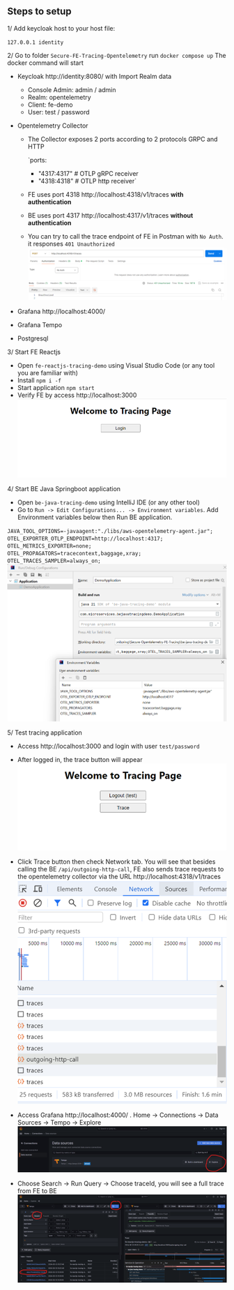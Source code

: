 ## **Steps to setup**
1/ Add keycloak host to your host file:

`127.0.0.1 identity`

2/ Go to folder `Secure-FE-Tracing-Opentelemetry` run `docker compose up`
The docker command will start
- Keycloak http://identity:8080/ with Import Realm data
  - Console Admin: admin / admin
  - Realm: opentelemetry
  - Client: fe-demo
  - User: test / password
- Opentelemetry Collector
  - The Collector exposes 2 ports according to 2 protocols GRPC and HTTP
  
    `ports:
    - "4317:4317" # OTLP gRPC receiver
    - "4318:4318" # OTLP http receiver`
  - FE uses port 4318 http://localhost:4318/v1/traces **with authentication** 
  - BE uses port 4317 http://localhost:4317/v1/traces **without authentication**
  - You can try to call the trace endpoint of FE in Postman with `No Auth`. it responses `401 Unauthorized`
  ![img_8.png](img_8.png)
  
- Grafana  http://localhost:4000/
- Grafana Tempo
- Postgresql

3/ Start FE Reactjs
- Open `fe-reactjs-tracing-demo` using Visual Studio Code (or any tool you are familiar with)
- Install `npm i -f`
- Start application `npm start`
- Verify FE by access http://localhost:3000
![img.png](img.png)

4/ Start BE Java Springboot application
- Open `be-java-tracing-demo` using IntelliJ IDE (or any other tool)
- Go to `Run -> Edit Configurations... -> Environment variables`. Add Environment variables below then Run BE application.

`JAVA_TOOL_OPTIONS=-javaagent:"./libs/aws-opentelemetry-agent.jar";
OTEL_EXPORTER_OTLP_ENDPOINT=http://localhost:4317;
OTEL_METRICS_EXPORTER=none;
OTEL_PROPAGATORS=tracecontext,baggage,xray;
OTEL_TRACES_SAMPLER=always_on;`
![img_3.png](img_3.png)

5/ Test tracing application
- Access http://localhost:3000 and login with user `test/password`
- After logged in, the trace button will appear
![img_4.png](img_4.png)
- Click Trace button then check Network tab. You will see that besides calling the BE `/api/outgoing-http-call`, FE also sends trace requests to the opentelemetry collector via the URL http://localhost:4318/v1/traces
![img_5.png](img_5.png)

- Access Grafana http://localhost:4000/ . Home -> Connections -> Data Sources -> Tempo -> Explore
![img_6.png](img_6.png)

- Choose Search -> Run Query -> Choose traceId, you will see a full trace from FE to BE 
![img_7.png](img_7.png)






